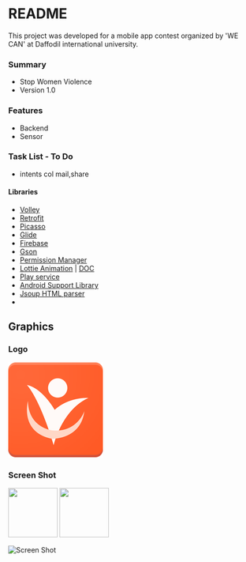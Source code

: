 # README #

This project was developed for a mobile app contest organized by 'WE CAN' at Daffodil international university.

### Summary ###

* Stop Women Violence
* Version 1.0


### Features ###

* Backend
* Sensor




### Task List - To Do ###

* intents col mail,share



#### Libraries ###

* [Volley](https://developer.android.com/training/volley/index.html)
* [Retrofit](http://square.github.io/retrofit/)
* [Picasso](http://square.github.io/picasso/)
* [Glide](https://github.com/bumptech/glide)
* [Firebase](https://firebase.google.com/docs/android/setup)
* [Gson](https://github.com/google/gson)
* [Permission Manager](https://github.com/karanchuri/PermissionManager)
* [Lottie Animation](https://github.com/airbnb/lottie-android) | [DOC](http://airbnb.io/lottie/android/android.html#getting-started)
* [Play service](https://developers.google.com/android/guides/setup)
* [Android Support Library](https://developer.android.com/topic/libraries/support-library/packages.html)
* [Jsoup HTML parser](https://jsoup.org/download)
* []()



## Graphics ##


### Logo ###
![App Logo][logo]

[logo]: app/src/main/res/mipmap-xxxhdpi/ic_launcher.png "xCode Logo"

### Screen Shot ###

<img src="https://your-image-url.type" width="100" height="100">
<img src=[ss1] width="100" height="100">



![Screen Shot][ss12]







[ss1]: myfiles/ss/ss(1).png "Screen Shot"
[ss2]: myfiles/ss/ss(2).png "Screen Shot"
[ss3]: myfiles/ss/ss(3).png "Screen Shot"
[ss4]: myfiles/ss/ss(4).png "Screen Shot"
[ss5]: myfiles/ss/ss(5).png "Screen Shot"
[ss6]: myfiles/ss/ss(6).png "Screen Shot"
[ss7]: myfiles/ss/ss(7).png "Screen Shot"
[ss8]: myfiles/ss/ss(8).png "Screen Shot"
[ss9]: myfiles/ss/ss(9).png "Screen Shot"
[ss10]: myfiles/ss/ss(10).png "Screen Shot"
[ss11]: myfiles/ss/ss(11).png "Screen Shot"
[ss12]: myfiles/ss/ss(12).png "Screen Shot"